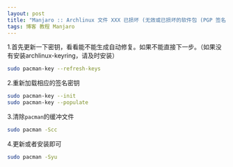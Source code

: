 ```yaml
---
layout: post
title: "Manjaro :: Archlinux 文件 XXX 已损坏 (无效或已损坏的软件包 (PGP 签名))"
tags: 博客 教程 Manjaro
---
```


1.首先更新一下密钥，看看能不能生成自动修复。如果不能直接下一步。（如果没有安装archlinux-keyring，请及时安装）

```bash
sudo pacman-key --refresh-keys
```

2.重新加载相应的签名密钥

```bash
sudo pacman-key --init
sudo pacman-key --populate
```

3.清除`pacman`的缓冲文件

```bash
sudo pacman -Scc
```

4.更新或者安装即可

```bash
sudo pacman -Syu
```